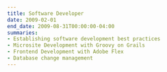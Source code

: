 ```yaml
--- 
title: Software Developer
date: 2009-02-01
end_date: 2009-08-31T00:00:00-04:00
summaries: 
- Establishing software development best practices
- Microsite Development with Groovy on Grails 
- Frontend Development with Adobe Flex
- Database change management
---
```




